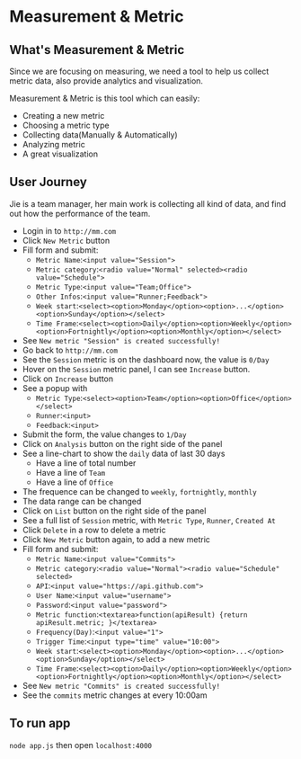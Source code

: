 # Measurement & Metric

## What's Measurement & Metric
Since we are focusing on measuring, we need a tool
to help us collect metric data, also provide analytics
and visualization.

Measurement & Metric is this tool which can easily:
* Creating a new metric
* Choosing a metric type
* Collecting data(Manually & Automatically)
* Analyzing metric
* A great visualization

## User Journey

Jie is a team manager, her main work is collecting
all kind of data, and find out how the performance of
the team.

* Login in to `http://mm.com`
* Click `New Metric` button
* Fill form and submit:
  * `Metric Name`:`<input value="Session">`
  * `Metric category`:`<radio value="Normal" selected><radio value="Schedule">`
  * `Metric Type`:`<input value="Team;Office">`
  * `Other Infos`:`<input value="Runner;Feedback">`
  * `Week start`:`<select><option>Monday</option><option>...</option><option>Sunday</option></select>`
  * `Time Frame`:`<select><option>Daily</option><option>Weekly</option><option>Fortnightly</option><option>Monthly</option></select>`
* See `New metric "Session" is created successfully!`
* Go back to `http://mm.com`
* See the `Session` metric is on the dashboard now, the value is `0/Day`
* Hover on the `Session` metric panel, I can see `Increase`
button.
* Click on `Increase` button
* See a popup with
  * `Metric Type`:`<select><option>Team</option><option>Office</option></select>`
  * `Runner`:`<input>`
  * `Feedback`:`<input>`
* Submit the form, the value changes to `1/Day`
* Click on `Analysis` button on the right side of the panel
* See a line-chart to show the `daily` data of last 30 days
  * Have a line of total number
  * Have a line of `Team`
  * Have a line of `Office`
* The frequence can be changed to `weekly`, `fortnightly`, `monthly`
* The data range can be changed
* Click on `List` button on the right side of the panel
* See a full list of `Session` metric, with `Metric Type`, `Runner`, `Created At`
* Click `Delete` in a row to delete a metric
* Click `New Metric` button again, to add a new metric
* Fill form and submit:
  * `Metric Name`:`<input value="Commits">`
  * `Metric category`:`<radio value="Normal"><radio value="Schedule" selected>`
  * `API`:`<input value="https://api.github.com">`
  * `User Name`:`<input value="username">`
  * `Password`:`<input value="password">`
  * `Metric function`:`<textarea>function(apiResult) {return apiResult.metric; }</textarea>`
  * `Frequency(Day)`:`<input value="1">`
  * `Trigger Time`:`<input type="time" value="10:00">`
  * `Week start`:`<select><option>Monday</option><option>...</option><option>Sunday</option></select>`
  * `Time Frame`:`<select><option>Daily</option><option>Weekly</option><option>Fortnightly</option><option>Monthly</option></select>`
* See `New metric "Commits" is created successfully!`
* See the `commits` metric changes at every 10:00am

## To run app
`node app.js`
then open `localhost:4000`